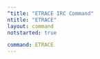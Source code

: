 ```yaml
---
^title: "ETRACE IRC Command"
ntitle: "ETRACE"
layout: command
notstarted: true

command: ETRACE
---
```

